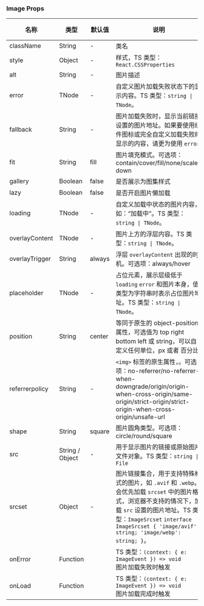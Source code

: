 ### Image Props

名称 | 类型 | 默认值 | 说明 | 必传
-- | -- | -- | -- | --
className | String | - | 类名 | N
style | Object | - | 样式，TS 类型：`React.CSSProperties` | N
alt | String | - | 图片描述 | N
error | TNode | - | 自定义图片加载失败状态下的显示内容。TS 类型：`string \| TNode`。 | N
fallback | String | - | 图片加载失败时，显示当前链接设置的图片地址。如果要使用组件图标或完全自定义加载失败时显示的内容，请更为使用 `error` | N
fit | String | fill | 图片填充模式。可选项：contain/cover/fill/none/scale-down | N
gallery | Boolean | false | 是否展示为图集样式 | N
lazy | Boolean | false | 是否开启图片懒加载 | N
loading | TNode | - | 自定义加载中状态的图片内容，如：“加载中”。TS 类型：`string \| TNode`。 | N
overlayContent | TNode | - | 图片上方的浮层内容。TS 类型：`string \| TNode`。 | N
overlayTrigger | String | always | 浮层 `overlayContent` 出现的时机。可选项：always/hover | N
placeholder | TNode | - | 占位元素，展示层级低于 `loading` `error` 和图片本身，值类型为字符串时表示占位图片地址。TS 类型：`string \| TNode`。 | N
position | String | center | 等同于原生的 object-position 属性，可选值为 top right bottom left 或 string，可以自定义任何单位，px 或者 百分比 | N
referrerpolicy | String | - | `<img>` 标签的原生属性，。可选项：no-referrer/no-referrer-when-downgrade/origin/origin-when-cross-origin/same-origin/strict-origin/strict-origin-when-cross-origin/unsafe-url | N
shape | String | square | 图片圆角类型。可选项：circle/round/square | N
src | String / Object | - | 用于显示图片的链接或原始图片文件对象。TS 类型：`string \| File` | N
srcset | Object | - | 图片链接集合，用于支持特殊格式的图片，如 `.avif` 和 `.webp`。会优先加载 `srcset` 中的图片格式，浏览器不支持的情况下，加载 `src` 设置的图片地址。TS 类型：`ImageSrcset` `interface ImageSrcset { 'image/avif': string; 'image/webp': string; }`。 | N
onError | Function |  | TS 类型：`(context: { e: ImageEvent }) => void`<br/>图片加载失败时触发 | N
onLoad | Function |  | TS 类型：`(context: { e: ImageEvent }) => void`<br/>图片加载完成时触发 | N